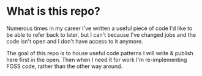 # What is this repo?

Numerous times in my career I've written a useful piece of code I'd like to be able to refer back to later, but I can't because I've changed jobs and the code isn't open and I don't have access to it anymore.

The goal of this repo is to house useful code patterns I will write & publish here first in the open. Then when I need it for work I'm re-implementing FOSS code, rather than the other way around.

